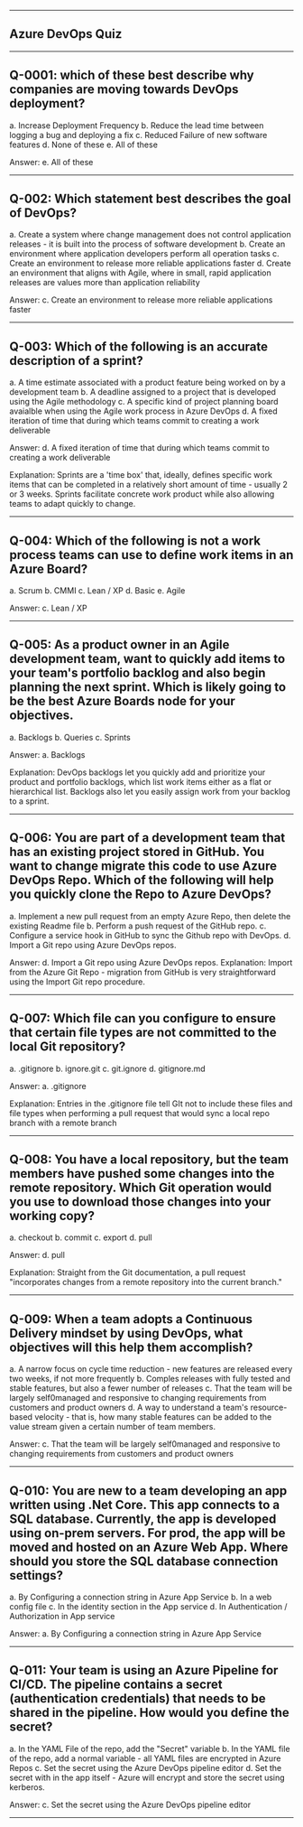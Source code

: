 --------------------------------------------------------------------------------------------------------------------------
**Azure DevOps Quiz**
--------------------------------------------------------------------------------------------------------------------------

--------------------------------------------------------------------------------------------------------------------------
Q-0001: which of these best describe why companies are moving towards DevOps deployment?
--------------------------------------------------------------------------------------------------------------------------
a. Increase Deployment Frequency
b. Reduce the lead time between logging a bug and deploying a fix
c. Reduced Failure of new software features
d. None of these
e. All of these

Answer: e. All of these

--------------------------------------------------------------------------------------------------------------------------
Q-002: Which statement best describes the goal of DevOps?
--------------------------------------------------------------------------------------------------------------------------
a. Create a system where change management does not control application releases - it is built into the process of 
    software development
b. Create an environment where application developers perform all operation tasks
c. Create an environment to release more reliable applications faster
d. Create an environment that aligns with Agile, where in small, rapid application releases are values more than 
    application reliability

Answer: c. Create an environment to release more reliable applications faster

--------------------------------------------------------------------------------------------------------------------------
Q-003: Which of the following is an accurate description of a sprint?
--------------------------------------------------------------------------------------------------------------------------
a. A time estimate associated with a product feature being worked on by a development team
b. A deadline assigned to a project that is developed using the Agile methodology
c. A specific kind of project planning board avaialble when using the Agile work process in Azure DevOps
d. A fixed iteration of time that during which teams commit to creating a work deliverable

Answer: d. A fixed iteration of time that during which teams commit to creating a work deliverable

Explanation: Sprints are a 'time box' that, ideally, defines specific work items that can be completed in a relatively 
short amount of time - usually 2 or 3 weeks. Sprints facilitate concrete work product while also allowing teams to adapt 
quickly to change.

--------------------------------------------------------------------------------------------------------------------------
Q-004: Which of the following is not a work process teams can use to define work items in an Azure Board?
--------------------------------------------------------------------------------------------------------------------------
a. Scrum
b. CMMI
c. Lean / XP
d. Basic
e. Agile

Answer: c. Lean / XP

--------------------------------------------------------------------------------------------------------------------------
Q-005: As a product owner in an Agile development team, want to quickly add items to your team's portfolio backlog and 
also begin planning the next sprint. Which is likely going to be the best Azure Boards node for your objectives.
--------------------------------------------------------------------------------------------------------------------------
a. Backlogs
b. Queries
c. Sprints

Answer: a. Backlogs

Explanation: DevOps backlogs let you quickly add and prioritize your product and portfolio backlogs, which list work items 
either as a flat or hierarchical list. Backlogs also let you easily assign work from your backlog to a sprint.

--------------------------------------------------------------------------------------------------------------------------
Q-006: You are part of a development team that has an existing project stored in GitHub. You want to change migrate this 
code to use Azure DevOps Repo. Which of the following will help you quickly clone the Repo to Azure DevOps?
--------------------------------------------------------------------------------------------------------------------------
a. Implement a new pull request from an empty Azure Repo, then delete the existing Readme file
b. Perform a push request of the GitHub repo.
c. Configure a service hook in GitHub to sync the Github repo with DevOps.
d. Import a Git repo using Azure DevOps repos.

Answer: d. Import a Git repo using Azure DevOps repos.
Explanation: Import from the Azure Git Repo - migration from GitHub is very straightforward using the Import Git repo 
procedure.

--------------------------------------------------------------------------------------------------------------------------
Q-007: Which file can you configure to ensure that certain file types are not committed to the local Git repository?
--------------------------------------------------------------------------------------------------------------------------
a. .gitignore
b. ignore.git
c. git.ignore
d. gitignore.md

Answer: a. .gitignore

Explanation: Entries in the .gitignore file tell GIt not to include these files and file types when performing a pull 
request that would sync a local repo branch with a remote branch

--------------------------------------------------------------------------------------------------------------------------
Q-008: You have a local repository, but the team members have pushed some changes into the remote repository. Which Git 
operation would you use to download those changes into your working copy?
--------------------------------------------------------------------------------------------------------------------------
a. checkout
b. commit
c. export
d. pull

Answer: d. pull

Explanation: Straight from the Git documentation, a pull request "incorporates changes from a remote repository into the 
current branch."

--------------------------------------------------------------------------------------------------------------------------
Q-009: When a team adopts a Continuous Delivery mindset by using DevOps, what objectives will this help them accomplish?
--------------------------------------------------------------------------------------------------------------------------
a. A narrow focus on cycle time reduction - new features are released every two weeks, if not more frequently
b. Comples releases with fully tested and stable features, but also a fewer number of releases
c. That the team will be largely self0managed and responsive to changing requirements from customers and product owners
d. A way to understand a team's resource-based velocity - that is, how many stable features can be added to the value 
    stream given a certain number of team members.

Answer: c. That the team will be largely self0managed and responsive to changing requirements from customers and product 
owners

--------------------------------------------------------------------------------------------------------------------------
Q-010: You are new to a team developing an app written using .Net Core. This app connects to a SQL database. Currently, the
     app is developed using on-prem servers. For prod, the app will be moved and hosted on an Azure Web App. Where should 
     you store the SQL database connection settings?
--------------------------------------------------------------------------------------------------------------------------
a. By Configuring a connection string in Azure App Service
b. In a web config file
c. In the identity section in the App service
d. In Authentication / Authorization in App service

Answer: a. By Configuring a connection string in Azure App Service

--------------------------------------------------------------------------------------------------------------------------
Q-011: Your team is using an Azure Pipeline for CI/CD. The pipeline contains a secret (authentication credentials) that 
needs to be shared in the pipeline. How would you define the secret?
--------------------------------------------------------------------------------------------------------------------------
a. In the YAML File of the repo, add the "Secret" variable
b. In the YAML file of the repo, add a normal variable - all YAML files are encrypted in Azure Repos
c. Set the secret using the Azure DevOps pipeline editor
d. Set the secret with in the app itself - Azure will encrypt and store the secret using kerberos.

Answer: c. Set the secret using the Azure DevOps pipeline editor

--------------------------------------------------------------------------------------------------------------------------
